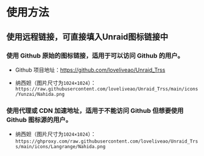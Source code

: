 # 使用方法

## 使用远程链接，可直接填入Unraid图标链接中
### 使用 Github 原始的图标链接，适用于可以访问 Github 的用户。

   - Github 项目地址：https://github.com/loveliveao/Unraid_Trss
     
   - 纳西妲（图片尺寸为`1024×1024`）：`https://raw.githubusercontent.com/loveliveao/Unraid_Trss/main/icons/Yunzai/Nahida.png`

     
### 使用代理或 CDN 加速地址，适用于不能访问 Github 但想要使用 Github 图标源的用户。

   - 纳西妲（图片尺寸为`1024×1024`）：`https://ghproxy.com/raw.githubusercontent.com/loveliveao/Unraid_Trss/main/icons/Langrange/Nahida.png`
